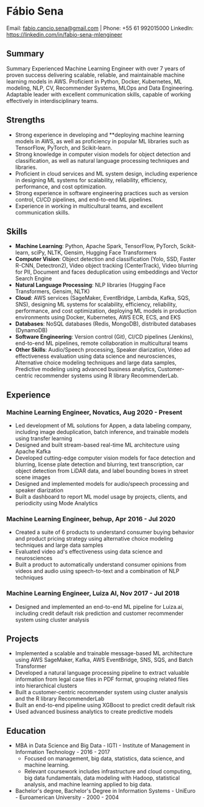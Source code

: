 # Fábio Sena
Email: fabio.cancio.sena@gmail.com | Phone: +55 61 992015000
LinkedIn: https://linkedin.com/in/fabio-sena-mlengineer

## Summary
Summary
Experienced Machine Learning Engineer with over 7 years of proven success delivering scalable, reliable, and maintainable machine learning models in AWS. Proficient in Python, Docker, Kubernetes, ML modeling, NLP, CV, Recommender Systems, MLOps and Data Engineering. Adaptable leader with excellent communication skills, capable of working effectively in interdisciplinary teams.

## Strengths
- Strong experience in developing and **deploying machine learning models in AWS, as well as proficiency in popular ML libraries such as TensorFlow, PyTorch, and Scikit-learn.
- Strong knowledge in computer vision models for object detection and classification, as well as natural language processing techniques and libraries.
- Proficient in cloud services and ML system design, including experience in designing ML systems for scalability, reliability, efficiency, performance, and cost optimization.
- Strong experience in software engineering practices such as version control, CI/CD pipelines, and end-to-end ML pipelines.
- Experience in working in multicultural teams, and excellent communication skills.

## Skills
- **Machine Learning**: Python, Apache Spark, TensorFlow, PyTorch, Scikit-learn, sciPy, NLTK, Gensim, Hugging Face Transformers
- **Computer Vision**: Object detection and classification (Yolo, SSD, Faster R-CNN, Detectron2), Video object tracking (CenterTrack), Video blurring for PII, Document and faces deduplication using embeddings and Vector Search Engine
- **Natural Language Processing**: NLP libraries (Hugging Face Transformers, Gensim, NLTK)
- **Cloud**: AWS services (SageMaker, EventBridge, Lambda, Kafka, SQS, SNS), designing ML systems for scalability, efficiency, reliability, performance, and cost optimization, deploying ML models in production environments using Docker, Kubernetes, AWS ECR, ECS, and EKS
- **Databases**: NoSQL databases (Redis, MongoDB), distributed databases (DynamoDB)
- **Software Engineering**: Version control (Git), CI/CD pipelines (Jenkins), end-to-end ML pipelines, remote collaboration in multicultural teams
- **Other Skills**: Audio/Speech processing, Speaker diarization, Video ad effectiveness evaluation using data science and neurosciences, Alternative choice modeling techniques and large data samples, Predictive modeling using advanced business analytics, Customer-centric recommender systems using R library RecommenderLab.

## Experience
### Machine Learning Engineer, Novatics, Aug 2020 - Present
- Led development of ML solutions for Appen, a data labeling company, including image deduplication, batch inference, and trainable models using transfer learning
- Designed and built stream-based real-time ML architecture using Apache Kafka
- Developed cutting-edge computer vision models for face detection and blurring, license plate detection and blurring, text transcription, car object detection from LiDAR data, and label bounding boxes in street scene images
- Designed and implemented models for audio/speech processing and speaker diarization
- Built a dashboard to report ML model usage by projects, clients, and periodicity using Mode Analytics

### Machine Learning Engineer, behup, Apr 2016 - Jul 2020
- Created a suite of 6 products to understand consumer buying behavior and product pricing strategy using alternative choice modeling techniques and large data samples
- Evaluated video ad's effectiveness using data science and neurosciences
- Built a product to automatically understand consumer opinions from videos and audio using speech-to-text and a combination of NLP techniques

### Machine Learning Engineer, Luiza AI, Nov 2017 - Jul 2018
- Designed and implemented an end-to-end ML pipeline for Luiza.ai, including credit default risk prediction and customer recommender system using cluster analysis

## Projects
- Implemented a scalable and trainable message-based ML architecture using AWS SageMaker, Kafka, AWS EventBridge, SNS, SQS, and Batch Transformer
- Developed a natural language processing pipeline to extract valuable information from legal case files in PDF format, grouping related files into hierarchical clusters
- Built a customer-centric recommender system using cluster analysis and the R library RecommenderLab
- Built an end-to-end pipeline using XGBoost to predict credit default risk
- Used advanced business analytics to create predictive models

## Education
- MBA in Data Science and Big Data - IGTI - Institute of Management in Information Technology - 2016 - 2017
  - Focused on management, big data, statistics, data science, and machine learning. 
  - Relevant coursework includes infrastructure and cloud computing, big data fundamentals, data modeling with Hadoop, statistical analysis, and machine learning applied to big data.
- Bachelor's degree, Bachelor's Degree in Information Systems - UniEuro - Euroamerican University - 2000 - 2004 

